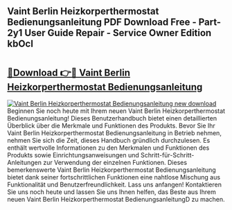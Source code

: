 ## Vaint Berlin Heizkorperthermostat Bedienungsanleitung PDF Download Free - Part-2y1 User Guide Repair - Service Owner Edition kbOcI

# <h2><a href="http://df24m1.blite.top/?on=Vaint+Berlin+Heizkorperthermostat+Bedienungsanleitung">🔗Download 👉🔴 Vaint Berlin Heizkorperthermostat Bedienungsanleitung</a></h2>

[![Vaint Berlin Heizkorperthermostat Bedienungsanleitung new download](https://i.imgur.com/lujVjoI.png)](http://df24m1.blite.top/?on=Vaint+Berlin+Heizkorperthermostat+Bedienungsanleitung)
Beginnen Sie noch heute mit Ihrem neuen Vaint Berlin Heizkorperthermostat Bedienungsanleitung! Dieses Benutzerhandbuch bietet einen detaillierten Überblick über die Merkmale und Funktionen des Produkts. Bevor Sie Ihr Vaint Berlin Heizkorperthermostat Bedienungsanleitung in Betrieb nehmen, nehmen Sie sich die Zeit, dieses Handbuch gründlich durchzulesen. Es enthält wertvolle Informationen zu den Merkmalen und Funktionen des Produkts sowie Einrichtungsanweisungen und Schritt-für-Schritt-Anleitungen zur Verwendung der einzelnen Funktionen. Dieses bemerkenswerte Vaint Berlin Heizkorperthermostat Bedienungsanleitung bietet dank seiner fortschrittlichen Funktionen eine nahtlose Mischung aus Funktionalität und Benutzerfreundlichkeit. Lass uns anfangen! Kontaktieren Sie uns noch heute und lassen Sie uns Ihnen helfen, das Beste aus Ihrem neuen Vaint Berlin Heizkorperthermostat BedienungsanleitungD zu machen.
